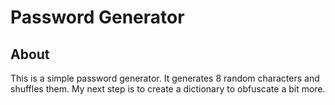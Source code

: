 # Password Generator

## About
This is a simple password generator. It generates 8 random characters and shuffles them. My next step is to create a dictionary to obfuscate a bit more.